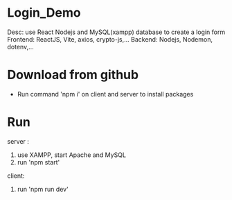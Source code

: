 ﻿# Login_Demo

Desc: use React Nodejs and MySQL(xampp) database to create a login form
Frontend: ReactJS, Vite, axios, crypto-js,...
Backend: Nodejs, Nodemon, dotenv,...

# Download from github

- Run command 'npm i' on client and server to install packages

# Run

server :

1. use XAMPP, start Apache and MySQL
2. run 'npm start'

client:

1. run 'npm run dev'
